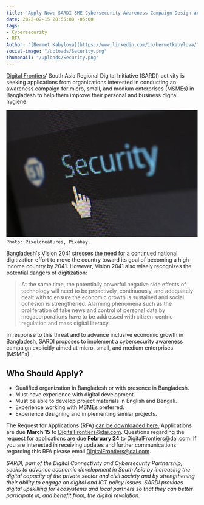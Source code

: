 ```yaml
---
title: 'Apply Now: SARDI SME Cybersecurity Awareness Campaign Design and Implementation'
date: 2022-02-15 20:55:00 -05:00
tags:
- Cybersecurity
- RFA
Author: "[Bermet Kabylova](https://www.linkedin.com/in/bermetkabylova/?originalSubdomain=kg)"
social-image: "/uploads/Security.png"
thumbnail: "/uploads/Security.png"
---
```


[Digital Frontiers](https://www.dai.com/our-work/projects/worldwide-digital-frontiers-df)’ South Asia Regional Digital Initiative (SARDI) activity is seeking applications from organizations interested in conducting an awareness campaign for micro, small, and medium enterprises (MSMEs) in Bangladesh to help them improve their personal and business digital hygiene.

![Security.png](/uploads/Security.png)`Photo: Pixelcreatures, Pixabay.`

<!--more-->

[Bangladesh's Vision 2041](/uploads/vision%202021-2041.pdf) stresses the need for a continued national digitization effort to move the country toward its goal of becoming a high-income country by 2041. However, Vision 2041 also wisely recognizes the potential dangers of digitization:

> At the same time, the potentially powerful negative side effects of technology will need to be proactively, continuously, and adequately dealt with to ensure the economic growth is sustained and social cohesion is strengthened. Alarming phenomena such as the proliferation of fake news and control of personal data by megacorporations have to be addressed with citizen-centric regulation and mass digital literacy.

In response to this threat and to advance inclusive economic growth in Bangladesh, SARDI proposes to implement a cybersecurity awareness campaign explicitly aimed at micro, small, and medium enterprises (MSMEs).

## Who Should Apply?

* Qualified organization in Bangladesh or with presence in Bangladesh.
* Must have experience with digital development.
* Must be able to develop project materials in English and Bengali.
* Experience working with MSMEs preferred.
* Experience designing and implementing similar projects.

The Request for Applications (RFA) [can be downloaded here.](/uploads/Digital%20Frontiers-RFA-2022-07-SARDI%20CybersecurityCampaign%20(1).pdf) Applications are due **March 15** to [DigitalFrontiers@dai.com](mailto:DigitalFrontiers@dai.com). Questions regarding the request for applications are due **February 24** to [DigitalFrontiers@dai.com](mailto:DigitalFrontiers@dai.com). If you are interested in receiving updates and further communications regarding this RFA please email [DigitalFrontiers@dai.com](mailto:DigitalFrontiers@dai.com).

*SARDI, part of the Digital Connectivity and Cybersecurity Partnership, seeks to advance economic development in South Asia by increasing the digital capacity of the private sector and civil society and by strengthening their ability to engage on digital and ICT policy issues. SARDI provides digital upskilling for ecosystems and local partners so that they can better participate in, and benefit from, the digital revolution.*